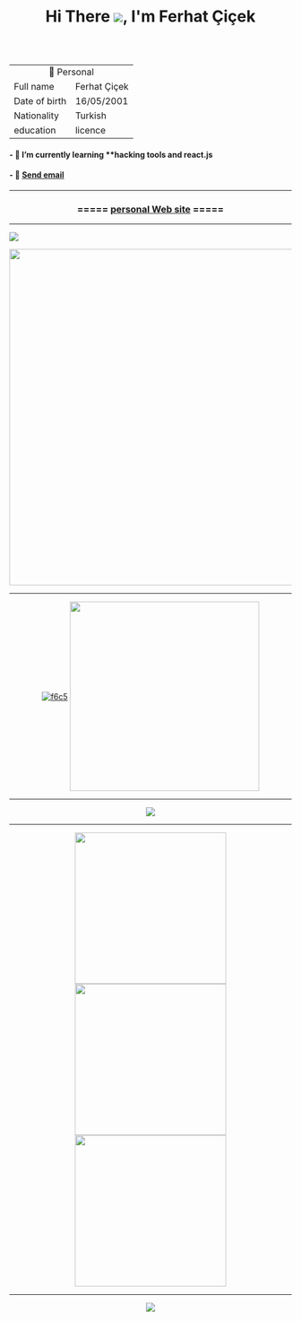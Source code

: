 <h1 align="center">Hi There <img src="https://user-images.githubusercontent.com/18350557/176309783-0785949b-9127-417c-8b55-ab5a4333674e.gif" />, I'm Ferhat Çiçek</h1>
<br><br>
<style>
      .avatar-user {
        position: absolute;
        top: 0;
        left: 0;
        width: 100%;
        height: 100%;
        object-fit: cover;
      }
</style>

<table>
  <tr>
    <td colspan="2" align="center">👨 Personal</td>
  </tr>
  <tr>
    <td>Full name</td>
    <td>Ferhat Çiçek</td>
  </tr>
  <tr>
    <td>Date of birth</td>
    <td>16/05/2001</td>
  </tr>
  <tr>
    <td>Nationality</td>
    <td>Turkish</td>
  </tr>
  <tr>
    <td>education</td>
    <td>licence</td>
  </tr>
<table>

<h4>- 🌱 I’m currently learning **hacking tools and react.js</h4>

<h4>- 💬 <a href="mailto:someone@example.com">Send email</a> </h4>

---

<h3 align="center">===== <a href="https://f6c5.github.io/" title="kişisel web sitesi" target="_blank">personal Web site</a> =====</h3>

---
![](https://komarev.com/ghpvc/?username=f6c5)
<div align="center">
  <a href="https://github.com/anuraghazra/github-readme-stats">
    <img align="center"
      src="https://github-readme-stats.vercel.app/api?username=f6c5&show_icons=true&count_private=true&theme=nord&line_height=20&count_private=true&include_all_commits=true&hide_border=true"
      width="600px" />
  </a>
</div>

---

<div align="center">
  <a href="#"><img align="center"
      src="https://github-readme-streak-stats.herokuapp.com/?user=f6c5&theme=nord&hide_border=true&fire=azure&sideNums=azure"
      alt="f6c5" /></a>
  <a href="https://github.com/anuraghazra/github-readme-stats">
    <img align="center"
      src="https://github-readme-stats.vercel.app/api/top-langs/?username=f6c5&theme=nord&hide_border=false&include_all_commits=true&count_private=true&layout=compact&langs_count=10&include_private=true"
      width="338px" />
  </a>
</div>

---

<div align="center">
  <a href="https://github.com/anuraghazra/github-readme-stats">
    <img align="center"
      src="http://github-profile-summary-cards.vercel.app/api/cards/profile-details?username=f6c5&theme=nord_dark"/>
  </a>
</div>

---

<div align="center">
  <a href="https://github.com/vn7n24fzkq/github-profile-summary-cards">
    <img align="center"
      src="http://github-profile-summary-cards.vercel.app/api/cards/repos-per-language?username=f6c5&theme=nord_dark"
      width="270px" />
  </a>
  <a href="https://github.com/vn7n24fzkq/github-profile-summary-cards">
    <img align="center"
      src="http://github-profile-summary-cards.vercel.app/api/cards/most-commit-language?username=f6c5&theme=nord_dark"
      width="270px" />
  </a>
  <a href="https://github.com/vn7n24fzkq/github-profile-summary-cards">
    <img align="center"
      src="http://github-profile-summary-cards.vercel.app/api/cards/productive-time?username=f6c5&theme=nord_dark&utcOffset=8"
      width="270px" />
  </a>
</div>

---

<div align="center">
  <a href="https://github.com/ryo-ma/github-profile-trophy">
    <img align="center"
      src="https://github-profile-trophy.vercel.app/?username=f6c5&theme=nord&column=8&no-frame=true&margin-w=5" />
  </a>
</div>
